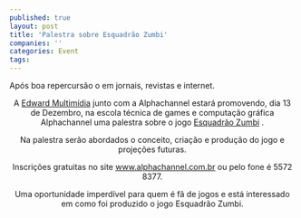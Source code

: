```yaml
---
published: true
layout: post
title: 'Palestra sobre Esquadrão Zumbi'
companies: ''
categories: Event
tags: 
---
```

Ap&oacute;s boa repercurs&atilde;o o em jornais, revistas e internet.

 

<p align="center"> 

<center>
 

<p align="center"> 

A <a href="{{ site.baseurl }}/index.php?p=cl&amp;t=19&amp;idd=65">Edward Multim&iacute;dia</a>
 junto com a Alphachannel estar&aacute; promovendo, dia 13 de Dezembro, na escola t&eacute;cnica de games e computa&ccedil;&atilde;o gr&aacute;fica Alphachannel uma palestra sobre o jogo <a href="{{ site.baseurl }}/index.php?p=c&amp;id=476">Esquadr&atilde;o Zumbi</a>
.

Na palestra ser&atilde;o abordados o conceito, cria&ccedil;&atilde;o e produ&ccedil;&atilde;o do jogo e proje&ccedil;&otilde;es futuras.

Inscri&ccedil;&otilde;es gratuitas no site <a href="http://www.alphachannel.com.br" target="_blank">www.alphachannel.com.br</a>
 ou pelo fone &eacute; 5572 8377.

Uma oportunidade imperd&iacute;vel para quem &eacute; f&atilde; de jogos e est&aacute; interessado em como foi produzido o jogo Esquadr&atilde;o Zumbi.

